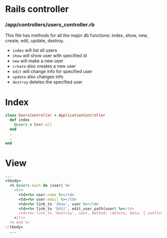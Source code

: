 # Rails controller

### /app/controllers/users_controller.rb
This file has methods for all the major db functions:
index, show, new, create, edit, update, destroy.

* `index` will list all users
* `show` will show user with specified id
* `new` will make a new user
* `create` also creates a new user
* `edit` will change info for specified user
* `update` also changes info
* `destroy` deletes the specified user

# Index
```ruby
class UsersController < ApplicationController
  def index
    @users = User.all
  end
  .
  .
end
```

# View
```ruby
...
<tbody>
  <% @users.each do |user| %>
    <tr>
      <td><%= user.name %></td>
      <td><%= user.email %></td>
      <td><%= link_to 'Show', user %></td>
      <td><%= link_to 'Edit', edit_user_path(user) %></td>
      <td><%= link_to 'Destroy', user, method: :delete, data: { confirm: 'Are you sure?' } %></td>
    </tr>
  <% end %>
</tbody>
  ...
```